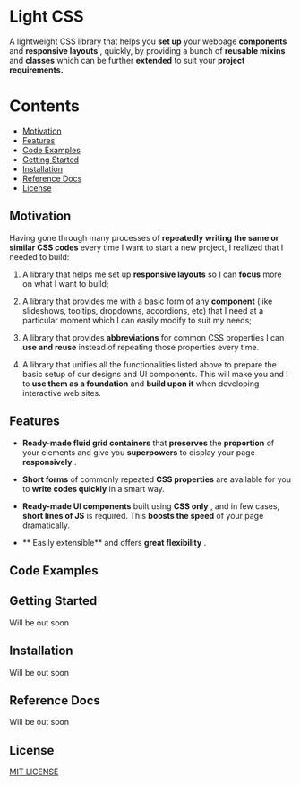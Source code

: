 # Light CSS

A lightweight CSS library that helps you  **set up**  your webpage  **components**  and  **responsive layouts** , quickly, by providing a bunch of  **reusable mixins** and  **classes**   which can be further  **extended**  to suit your **project requirements.**

# Contents

- [Motivation](#motivation)
- [Features](#features)
- [Code Examples](#code-examples)
- [Getting Started](#getting-started)
- [Installation](#installation)
- [Reference Docs](#reference-docs)
- [License](#license)

## Motivation

Having gone through many processes of  **repeatedly writing  the same or similar CSS codes**  every time I want to start a new project, I realized that I needed to build:
1.  A library that helps me set up **responsive layouts**  so I can  **focus**  more on what I want to build;

2. A library that provides me with a basic form of any  **component**  (like slideshows, tooltips, dropdowns, accordions, etc) that I need at a particular moment which I can easily modify to suit my needs;

3. A library that provides  **abbreviations** for common CSS properties  I can  **use and reuse**  instead of  repeating those properties every time.

4. A library that unifies all the functionalities listed above to prepare the basic setup of our designs and UI components.
This will make you and I to **use them as a  foundation**  and  **build upon it**  when developing interactive web sites.

## Features

*  **Ready-made fluid grid containers** that  **preserves**  the  **proportion**  of your elements and give you  **superpowers**  to display your page  **responsively** .

*  **Short forms** of commonly repeated **CSS properties**  are available for you to  **write codes quickly**  in a smart way.

*  **Ready-made UI components**  built using  **CSS only** , and in few cases,  **short lines of JS**  is required. This  **boosts the speed**  of your page dramatically.

* ** Easily extensible**  and offers  **great flexibility** .

## Code Examples

## Getting Started
Will be out soon

## Installation
Will be out soon

## Reference Docs
Will be out soon

## License

[MIT LICENSE](https://github.com/Michael-Makzo/LightCSS/blob/master/LICENSE)
